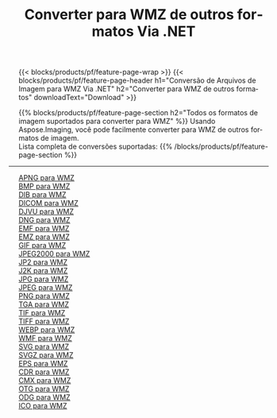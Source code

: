 ﻿---
title: Converter para WMZ de outros formatos Via .NET 
weight: 3920
url: /pt/net/conversion/to/wmz 
lang: pt
langdirlevel: 2
locales: zh-hans,ja,it,ru,de,es,fr,nl,id,lt,pl,pt,vi,tr,ko,zh-hant,ar,hi,th,sv,cs,uk,he
description: Usando o Aspose.Imaging, você pode facilmente converter para WMZ de outros formatos
---

{{< blocks/products/pf/feature-page-wrap >}}
{{< blocks/products/pf/feature-page-header h1="Conversão de Arquivos de Imagem para WMZ Via .NET" h2="Converter para WMZ de outros formatos" downloadText="Download" >}}


{{% blocks/products/pf/feature-page-section  h2="Todos os formatos de imagem suportados para converter para WMZ" %}}
Usando Aspose.Imaging, você pode facilmente converter para WMZ de outros formatos de imagem.
<br/>
Lista completa de conversões suportadas:
{{% /blocks/products/pf/feature-page-section %}}
<div class="container-fluid productfamilypage bg-gray">
    <div class="convertypes bg-gray agp-content section">
        <div class="container">
		<hr style="margin-left:-20px;"/>
		<div class="row other-converters">
		    <div class='col-md-2 other-converter remove-lp remove-rp'><a href="/imaging/pt/net/conversion/apng-to-wmz" >APNG para WMZ</a></div>
<div class='col-md-2 other-converter remove-lp remove-rp'><a href="/imaging/pt/net/conversion/bmp-to-wmz" >BMP para WMZ</a></div>
<div class='col-md-2 other-converter remove-lp remove-rp'><a href="/imaging/pt/net/conversion/dib-to-wmz" >DIB para WMZ</a></div>
<div class='col-md-2 other-converter remove-lp remove-rp'><a href="/imaging/pt/net/conversion/dicom-to-wmz" >DICOM para WMZ</a></div>
<div class='col-md-2 other-converter remove-lp remove-rp'><a href="/imaging/pt/net/conversion/djvu-to-wmz" >DJVU para WMZ</a></div>
<div class='col-md-2 other-converter remove-lp remove-rp'><a href="/imaging/pt/net/conversion/dng-to-wmz" >DNG para WMZ</a></div>
<div class='col-md-2 other-converter remove-lp remove-rp'><a href="/imaging/pt/net/conversion/emf-to-wmz" >EMF para WMZ</a></div>
<div class='col-md-2 other-converter remove-lp remove-rp'><a href="/imaging/pt/net/conversion/emz-to-wmz" >EMZ para WMZ</a></div>
<div class='col-md-2 other-converter remove-lp remove-rp'><a href="/imaging/pt/net/conversion/gif-to-wmz" >GIF para WMZ</a></div>
<div class='col-md-2 other-converter remove-lp remove-rp'><a href="/imaging/pt/net/conversion/jpeg2000-to-wmz" >JPEG2000 para WMZ</a></div>
<div class='col-md-2 other-converter remove-lp remove-rp'><a href="/imaging/pt/net/conversion/jp2-to-wmz" >JP2 para WMZ</a></div>
<div class='col-md-2 other-converter remove-lp remove-rp'><a href="/imaging/pt/net/conversion/j2k-to-wmz" >J2K para WMZ</a></div>
<div class='col-md-2 other-converter remove-lp remove-rp'><a href="/imaging/pt/net/conversion/jpg-to-wmz" >JPG para WMZ</a></div>
<div class='col-md-2 other-converter remove-lp remove-rp'><a href="/imaging/pt/net/conversion/jpeg-to-wmz" >JPEG para WMZ</a></div>
<div class='col-md-2 other-converter remove-lp remove-rp'><a href="/imaging/pt/net/conversion/png-to-wmz" >PNG para WMZ</a></div>
<div class='col-md-2 other-converter remove-lp remove-rp'><a href="/imaging/pt/net/conversion/tga-to-wmz" >TGA para WMZ</a></div>
<div class='col-md-2 other-converter remove-lp remove-rp'><a href="/imaging/pt/net/conversion/tif-to-wmz" >TIF para WMZ</a></div>
<div class='col-md-2 other-converter remove-lp remove-rp'><a href="/imaging/pt/net/conversion/tiff-to-wmz" >TIFF para WMZ</a></div>
<div class='col-md-2 other-converter remove-lp remove-rp'><a href="/imaging/pt/net/conversion/webp-to-wmz" >WEBP para WMZ</a></div>
<div class='col-md-2 other-converter remove-lp remove-rp'><a href="/imaging/pt/net/conversion/wmf-to-wmz" >WMF para WMZ</a></div>
<div class='col-md-2 other-converter remove-lp remove-rp'><a href="/imaging/pt/net/conversion/svg-to-wmz" >SVG para WMZ</a></div>
<div class='col-md-2 other-converter remove-lp remove-rp'><a href="/imaging/pt/net/conversion/svgz-to-wmz" >SVGZ para WMZ</a></div>
<div class='col-md-2 other-converter remove-lp remove-rp'><a href="/imaging/pt/net/conversion/eps-to-wmz" >EPS para WMZ</a></div>
<div class='col-md-2 other-converter remove-lp remove-rp'><a href="/imaging/pt/net/conversion/cdr-to-wmz" >CDR para WMZ</a></div>
<div class='col-md-2 other-converter remove-lp remove-rp'><a href="/imaging/pt/net/conversion/cmx-to-wmz" >CMX para WMZ</a></div>
<div class='col-md-2 other-converter remove-lp remove-rp'><a href="/imaging/pt/net/conversion/otg-to-wmz" >OTG para WMZ</a></div>
<div class='col-md-2 other-converter remove-lp remove-rp'><a href="/imaging/pt/net/conversion/odg-to-wmz" >ODG para WMZ</a></div>
<div class='col-md-2 other-converter remove-lp remove-rp'><a href="/imaging/pt/net/conversion/ico-to-wmz" >ICO para WMZ</a></div>
                </div>
        </div>
    </div>
</div>
<br/>


